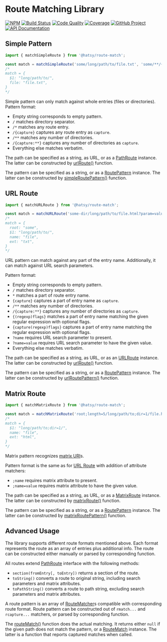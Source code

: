 # Route Matching Library

[![NPM][npm-image]][npm-url]
[![Build Status][build-status-img]][build-status-link]
[![Code Quality][quality-img]][quality-link]
[![Coverage][coverage-img]][coverage-link]
[![GitHub Project][github-image]][github-url]
[![API Documentation][api-docs-image]][api-docs-url]

[npm-image]: https://img.shields.io/npm/v/@hatsy/route-match.svg?logo=npm
[npm-url]: https://www.npmjs.com/package/@hatsy/route-match
[build-status-img]: https://github.com/hatsyjs/route-match/workflows/Build/badge.svg
[build-status-link]: https://github.com/hatsyjs/route-match/actions?query=workflow:Build
[quality-img]: https://app.codacy.com/project/badge/Grade/92a111914d734952aef56d14e2690940
[quality-link]: https://www.codacy.com/gh/hatsyjs/route-match/dashboard?utm_source=github.com&utm_medium=referral&utm_content=hatsyjs/route-match&utm_campaign=Badge_Grade
[coverage-img]: https://app.codacy.com/project/badge/Coverage/92a111914d734952aef56d14e2690940
[coverage-link]: https://www.codacy.com/gh/hatsyjs/route-match/dashboard?utm_source=github.com&utm_medium=referral&utm_content=hatsyjs/route-match&utm_campaign=Badge_Coverage
[github-image]: https://img.shields.io/static/v1?logo=github&label=GitHub&message=project&color=informational
[github-url]: https://github.com/hatsyjs/route-match
[api-docs-image]: https://img.shields.io/static/v1?logo=typescript&label=API&message=docs&color=informational
[api-docs-url]: https://hatsyjs.github.io/route-match/

## Simple Pattern

```typescript
import { matchSimpleRoute } from '@hatsy/route-match';

const match = matchSimpleRoute('some/long/path/to/file.txt', 'some/**/{file}');
/*
match = {
  $1: "long/path/to/",
  file: "file.txt",
}
*/
```

Simple pattern can only match against whole entries (files or directories). Pattern format:

- Empty string corresponds to empty pattern.
- `/` matches directory separator.
- `/*` matches any route entry.
- `/{capture}` captures any route entry as `capture`.
- `/**` matches any number of directories.
- `/{capture:**}` captures any number of directories as `capture`.
- Everything else matches verbatim.

The path can be specified as a string, as URL, or as a [PathRoute] instance. The latter can be constructed by
[urlRoute()] function.

The pattern can be specified as a string, or as a [RoutePattern] instance. The latter can be constructed by
[simpleRoutePattern()] function.

[PathRoute]: https://hatsyjs.github.io/route-match/interfaces/PathRoute.html
[urlRoute()]: https://hatsyjs.github.io/route-match/functions/urlRoute-1.html
[RoutePattern]: https://hatsyjs.github.io/route-match/types/RoutePattern.html
[simpleRoutePattern()]: https://hatsyjs.github.io/route-match/functions/simpleRoutePattern.html

## URL Route

[url route]: #url-route

```typescript
import { matchURLRoute } from '@hatsy/route-match';

const match = matchURLRoute('some-dir/long/path/to/file.html?param=value', '{root([^-]*)}-dir/**/{name}.{ext}?param');
/*
match = {
  root: "some",
  $1: "long/path/to/",
  name: "file",
  ext: "txt",
}
*/
```

URL pattern can match against any part of the entry name. Additionally, it can match against URL search parameters.

Pattern format:

- Empty string corresponds to empty pattern.
- `/` matches directory separator.
- `*` matches a part of route entry name.
- `{capture}` captures a part of entry name as `capture`.
- `/**` matches any number of directories.
- `/{capture:**}` captures any number of directories as `capture`.
- `{(regexp)flags}` matches a part of entry name matching the given regular expression with optional flags.
- `{capture(regexp)flags}` captures a part of entry name matching the regular expression with optional flags.
- `?name` requires URL search parameter to present.
- `?name=value` requires URL search parameter to have the given value.
- Everything else matches verbatim.

The path can be specified as a string, as URL, or as an [URLRoute] instance. The latter can be constructed by
[urlRoute()] function.

The pattern can be specified as a string, or as a [RoutePattern] instance. The latter can be constructed by
[urlRoutePattern()] function.

[URLRoute]: https://hatsyjs.github.io/route-match/interfaces/URLRoute.html
[urlRoutePattern()]: https://hatsyjs.github.io/route-match/functions/urlRoutePattern.html

## Matrix Route

```typescript
import { matchMatrixRoute } from '@hatsy/route-match';

const match = matchMatrixRoute('root;length=5/long/path/to;dir=1/file.html;dir=0', 'root;length/**/*');
/*
match = {
  $1: "long/path/to;dir=1/",
  name: "file",
  ext: "html",
}
*/
```

Matrix pattern recognizes [matrix URI]s.

Pattern format is the same as for [URL Route] with addition of attribute matchers:

- `;name` requires matrix attribute to present.
- `;name=value` requires matrix attribute to have the given value.

The path can be specified as a string, as URL, or as a [MatrixRoute] instance. The latter can be constructed by
[matrixRoute()] function.

The pattern can be specified as a string, or as a [RoutePattern] instance. The latter can be constructed by
[matrixRoutePattern()] function.

[MatrixRoute]: https://hatsyjs.github.io/route-match/interfaces/MatrixRoute.html
[matrixRoute()]: https://hatsyjs.github.io/route-match/functions/matrixRoute-1.html
[matrixRoutePattern()]: https://hatsyjs.github.io/route-match/functions/matrixRoutePattern.html
[matrix URI]: https://www.w3.org/DesignIssues/MatrixURIs.html

## Advanced Usage

The library supports different route formats mentioned above. Each format represents the route as an array of entries
plus additional info. The route can be constructed either manually or parsed by corresponding function.

All routes extend [PathRoute] interface with the following methods:

- `section(fromEntry[, toEntry])` returns a section of the route.
- `toString()` converts a route to original string, including search parameters and matrix attributes.
- `toPathString()` converts a route to path string, excluding search parameters and matrix attributes.

A route pattern is an array of [RouteMatcher]s compatible with corresponding route format. Route pattern can be
constructed out of `rmatch...` and `rcapture...` matchers, or parsed by corresponding function.

The [routeMatch()] function does the actual matching. It returns either `null` if the given path does not match
the pattern, or a [RouteMatch] instance. The latter is a function that reports captured matches when called.

[RouteMatcher]: https://hatsyjs.github.io/route-match/interfaces/RouteMatcher-1.html
[routeMatch()]: https://hatsyjs.github.io/route-match/functions/routeMatch-2.html
[RouteMatch]: https://hatsyjs.github.io/route-match/types/RouteMatch-1.html
